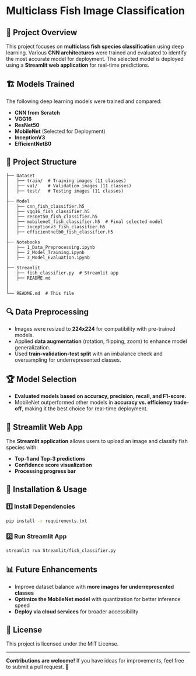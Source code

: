 # Multiclass Fish Image Classification

## 📌 Project Overview
This project focuses on **multiclass fish species classification** using deep learning. Various **CNN architectures** were trained and evaluated to identify the most accurate model for deployment. The selected model is deployed using a **Streamlit web application** for real-time predictions.

## 🏗️ Models Trained
The following deep learning models were trained and compared:
- **CNN from Scratch**
- **VGG16**
- **ResNet50**
- **MobileNet** (Selected for Deployment)
- **InceptionV3**
- **EfficientNetB0**

## 📂 Project Structure
```
├── Dataset
│   ├── train/  # Training images (11 classes)
│   ├── val/    # Validation images (11 classes)
│   ├── test/   # Testing images (11 classes)
│
├── Model
│   ├── cnn_fish_classifier.h5
│   ├── vgg16_fish_classifier.h5
│   ├── resnet50_fish_classifier.h5
│   ├── mobilenet_fish_classifier.h5  # Final selected model
│   ├── inceptionv3_fish_classifier.h5
│   ├── efficientnetb0_fish_classifier.h5
│
├── Notebooks
│   ├── 1_Data_Preprocessing.ipynb
│   ├── 2_Model_Training.ipynb
│   ├── 3_Model_Evaluation.ipynb
│
├── Streamlit
│   ├── fish_classifier.py  # Streamlit app
│   ├── README.md
│
│
└── README.md  # This file
```

## 🔍 Data Preprocessing
- Images were resized to **224x224** for compatibility with pre-trained models.
- Applied **data augmentation** (rotation, flipping, zoom) to enhance model generalization.
- Used **train-validation-test split** with an imbalance check and oversampling for underrepresented classes.

## 🏆 Model Selection
- **Evaluated models based on accuracy, precision, recall, and F1-score.**
- MobileNet outperformed other models in **accuracy vs. efficiency trade-off**, making it the best choice for real-time deployment.

## 🚀 Streamlit Web App
The **Streamlit application** allows users to upload an image and classify fish species with:
- **Top-1 and Top-3 predictions**
- **Confidence score visualization**
- **Processing progress bar**

## 🔧 Installation & Usage
### 1️⃣ Install Dependencies
```bash
pip install -r requirements.txt
```

### 2️⃣ Run Streamlit App
```bash
streamlit run Streamlit/fish_classifier.py
```

## 📊 Future Enhancements
- Improve dataset balance with **more images for underrepresented classes**
- **Optimize the MobileNet model** with quantization for better inference speed
- **Deploy via cloud services** for broader accessibility

## 📜 License
This project is licensed under the MIT License.

---
**Contributions are welcome!** If you have ideas for improvements, feel free to submit a pull request. 🚀

